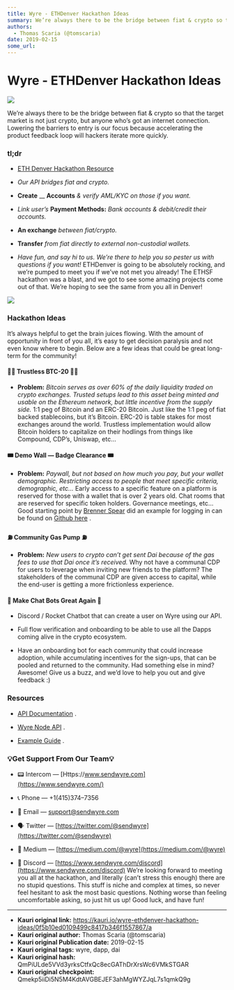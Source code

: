 ```yaml
---
title: Wyre - ETHDenver Hackathon Ideas
summary: We’re always there to be the bridge between fiat & crypto so that the target market is not just crypto, but anyone who’s got an internet connection. Lowering the barriers to entry is our focus because accelerating the product feedback loop will hackers iterate more quickly. tl;dr ETH Denver Hackathon Resource Our API bridges fiat and crypto. Create __ Accounts & verify AML/KYC on those if you want. Link user’s Payment Methods- Bank accounts & debit/credit their accounts. An exchange between fiat
authors:
  - Thomas Scaria (@tomscaria)
date: 2019-02-15
some_url: 
---
```


# Wyre - ETHDenver Hackathon Ideas



![](https://ipfs.infura.io/ipfs/QmT3XSa3BVP6WNFBNqAm4MuGyZEzjyHJMCgrdsb3fZhN1t)

We’re always there to be the bridge between fiat & crypto so that the target market is not just crypto, but anyone who’s got an internet connection. Lowering the barriers to entry is our focus because accelerating the product feedback loop will hackers iterate more quickly.

### tl;dr



 *  [ETH Denver Hackathon Resource](https://github.com/sendwyre/Hackathon-Resource) 

 *  _Our API bridges fiat and crypto._ 

 *  **Create**  __  **Accounts**  _& verify AML/KYC on those if you want._ 

 *  _Link user’s_  **Payment Methods:**  _Bank accounts & debit/credit their accounts._ 

 *  **An exchange**  _between fiat/crypto._ 

 *  **Transfer**  _from fiat directly to external non-custodial wallets._ 

 *  _Have fun, and say hi to us. We’re there to help you so pester us with questions if you want!_ 
ETHDenver is going to be absolutely rocking, and we’re pumped to meet you if we’ve not met you already! The ETHSF hackathon was a blast, and we got to see some amazing projects come out of that. We’re hoping to see the same from you all in Denver!

![](https://ipfs.infura.io/ipfs/QmY7ocHERXEic2mXAGdcBFtJEunPgfeiziTWXv51RXb5x4)


### Hackathon Ideas
It’s always helpful to get the brain juices flowing. With the amount of opportunity in front of you all, it’s easy to get decision paralysis and not even know where to begin. Below are a few ideas that could be great long-term for the community!

#### 👑🌽 Trustless BTC-20 👑🌽



 *  **Problem:**  _Bitcoin serves as over 60% of the daily liquidity traded on crypto exchanges. Trusted setups lead to this asset being minted and usable on the Ethereum network, but little incentive from the supply side._ 
1:1 peg of Bitcoin and an ERC-20 Bitcoin. Just like the 1:1 peg of fiat backed stablecoins, but it’s Bitcoin.
ERC-20 is table stakes for most exchanges around the world.
Trustless implementation would allow Bitcoin holders to capitalize on their hodlings from things like Compound, CDP’s, Uniswap, etc…

#### 🎟 Demo Wall — Badge Clearance 🎟



 *  **Problem:**  _Paywall, but not based on how much you pay, but your wallet demographic. Restricting access to people that meet specific criteria, demographic, etc…_ 
Early access to a specific feature on a platform is reserved for those with a wallet that is over 2 years old.
Chat rooms that are reserved for specific token holders. Governance meetings, etc…
Good starting point by 
[Brenner Spear](https://medium.com/@BrennerSpear)
 did an example for logging in can be found on 
[Github here](https://github.com/BrennerSpear/CryptoProof)
 .

#### ⛽️ Community Gas Pump ⛽️



 *  **Problem:**  _New users to crypto can’t get sent Dai because of the gas fees to use that Dai once it’s received._ 
Why not have a communal CDP for users to leverage when inviting new friends to the platform? The stakeholders of the communal CDP are given access to capital, while the end-user is getting a more frictionless experience.

#### 🤖 Make Chat Bots Great Again 🤖



 * Discord / Rocket Chatbot that can create a user on Wyre using our API.

 * Full flow verification and onboarding to be able to use all the Dapps coming alive in the crypto ecosystem.

 * Have an onboarding bot for each community that could increase adoption, while accumulating incentives for the sign-ups, that can be pooled and returned to the community.
Had something else in mind? Awesome! Give us a buzz, and we’d love to help you out and give feedback :)

### Resources



 *  [API Documentation](https://beta-docs.sendwyre.com/) .

 *  [Wyre Node API](https://www.npmjs.com/package/@wyre/api#masquerading-api) .

 *  [Example Guide](https://github.com/sendwyre/Hackathon-Resource/blob/master/README.md#-hackathon-example---fiat-onoff-ramps-) .

### 💡Get Support From Our Team💡



 * 📟 Intercom — [Https://www.sendwyre.com](https://www.sendwyre.com/) 

 * 📞 Phone — +1(415)374–7356

 * 📩 Email — [support@sendwyre.com](mailto:support@sendwyre.com) 

 * 🗣 Twitter — [https://twitter.com/@sendwyre](https://twitter.com/@sendwyre) 

 * 📝 Medium — [https://medium.com/@wyre](https://medium.com/@wyre) 

 * 💬 Discord — [https://www.sendwyre.com/discord](https://www.sendwyre.com/discord) 
We’re looking forward to meeting you all at the hackathon, and literally (can’t stress this enough) there are no stupid questions. This stuff is niche and complex at times, so never feel hesitant to ask the most basic questions. Nothing worse than feeling uncomfortable asking, so just hit us up!
Good luck, and have fun!



---

- **Kauri original link:** https://kauri.io/wyre-ethdenver-hackathon-ideas/0f5b10ed0109499c8417b346f1557867/a
- **Kauri original author:** Thomas Scaria (@tomscaria)
- **Kauri original Publication date:** 2019-02-15
- **Kauri original tags:** wyre, dapp, dai
- **Kauri original hash:** QmPiULde5VVd3yrksCtfxQc8ecGAThDrXrsWc6VMkSTGAR
- **Kauri original checkpoint:** Qmekp5iiDi5N5M4KdtAVGBEJEF3ahMgWYZJqL7s1qmkQ9g



